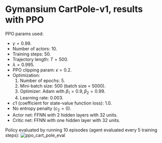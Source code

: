# Gymansium CartPole-v1, results with PPO

PPO params used:

- $\gamma=0.99$.
- Number of actors: 10.
- Training steps: 50.
- Trajectory length: $T=500$.
- $\lambda=0.995$.
- PPO clipping param: $\epsilon=0.2$.
- Optimization:
  1. Number of epochs: 5.
  2. Mini-batch size: 500 (batch size = 5000).
  3. Optimizer: Adam with $\beta_1=0.9, \beta_2=0.99$.
  4. Learning rate: 0.003.
- $c1$ (coefficient for state-value function loss): 1.0.
- No entropy penalty ($c_2=0$).
- Actor net: FFNN with 2 hidden layers with 32 units.
- Critic net: FFNN with one hidden layer with 32 units.

Policy evaluated by running 10 episodes (agent evaluated every 5 training steps):
![ppo_cart_pole_eval](https://github.com/riccardodmts/my_RL_lib/assets/83876494/508c95e9-8595-469f-911f-791838fd8448)
